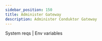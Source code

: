 ```yaml
---
sidebar_position: 150
title: Administer Gateway
description: Administer Conduktor Gateway
---
```


System reqs | Env variables
